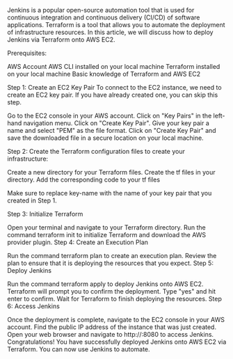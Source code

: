 Jenkins is a popular open-source automation tool that is used for continuous integration and continuous delivery (CI/CD) of software applications. Terraform is a tool that allows you to automate the deployment of infrastructure resources. In this article, we will discuss how to deploy Jenkins via Terraform onto AWS EC2.

Prerequisites:

AWS Account
AWS CLI installed on your local machine
Terraform installed on your local machine
Basic knowledge of Terraform and AWS EC2


Step 1: Create an EC2 Key Pair
To connect to the EC2 instance, we need to create an EC2 key pair. If you have already created one, you can skip this step.

Go to the EC2 console in your AWS account.
Click on "Key Pairs" in the left-hand navigation menu.
Click on "Create Key Pair".
Give your key pair a name and select "PEM" as the file format.
Click on "Create Key Pair" and save the downloaded file in a secure location on your local machine.

Step 2: Create the Terraform configuration files to create your infrastructure:

Create a new directory for your Terraform files.
Create the tf files in your directory.
Add the corresponding code to your tf files

Make sure to replace key-name with the name of your key pair that you created in Step 1.

Step 3: Initialize Terraform

Open your terminal and navigate to your Terraform directory.
Run the command terraform init to initialize Terraform and download the AWS provider plugin.
Step 4: Create an Execution Plan

Run the command terraform plan to create an execution plan.
Review the plan to ensure that it is deploying the resources that you expect.
Step 5: Deploy Jenkins

Run the command terraform apply to deploy Jenkins onto AWS EC2.
Terraform will prompt you to confirm the deployment. Type "yes" and hit enter to confirm.
Wait for Terraform to finish deploying the resources.
Step 6: Access Jenkins

Once the deployment is complete, navigate to the EC2 console in your AWS account.
Find the public IP address of the instance that was just created.
Open your web browser and navigate to http://<public-ip-address>:8080 to access Jenkins.
Congratulations! You have successfully deployed Jenkins onto AWS EC2 via Terraform. You can now use Jenkins to automate.